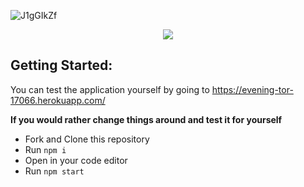 ![J1gGIkZf](https://user-images.githubusercontent.com/78124357/116269498-47452900-a74c-11eb-8ea9-f58b97f43b26.gif)

<p align="center">
  <img src="https://user-images.githubusercontent.com/78124357/116276132-339cc100-a752-11eb-918c-5e83fc35403d.gif">
</p>



## Getting Started:


You can test the application yourself by going to https://evening-tor-17066.herokuapp.com/

**If you would rather change things around and test it for yourself**

- Fork and Clone this repository
- Run `npm i `
- Open in your code editor
- Run `npm start`



